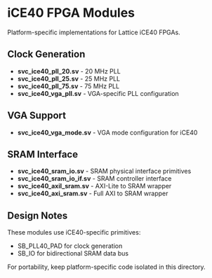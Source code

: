 # iCE40 FPGA Modules

Platform-specific implementations for Lattice iCE40 FPGAs.

## Clock Generation

- **svc_ice40_pll_20.sv** - 20 MHz PLL
- **svc_ice40_pll_25.sv** - 25 MHz PLL
- **svc_ice40_pll_75.sv** - 75 MHz PLL
- **svc_ice40_vga_pll.sv** - VGA-specific PLL configuration

## VGA Support

- **svc_ice40_vga_mode.sv** - VGA mode configuration for iCE40

## SRAM Interface

- **svc_ice40_sram_io.sv** - SRAM physical interface primitives
- **svc_ice40_sram_io_if.sv** - SRAM controller interface
- **svc_ice40_axil_sram.sv** - AXI-Lite to SRAM wrapper
- **svc_ice40_axi_sram.sv** - Full AXI to SRAM wrapper

## Design Notes

These modules use iCE40-specific primitives:

- SB_PLL40_PAD for clock generation
- SB_IO for bidirectional SRAM data bus

For portability, keep platform-specific code isolated in this directory.
